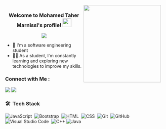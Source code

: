 
<img width="250" align="right" src="https://c.tenor.com/_DOBjnGspYAAAAAM/code-coding.gif">

<h3 align="center">
  Welcome to Mohamed Taher Marnissi's profile!
  <img src="https://media.giphy.com/media/hvRJCLFzcasrR4ia7z/giphy.gif" width="28">
</h3>

<!-- Typing SVG by DenverCoder1 - https://github.com/DenverCoder1/readme-typing-svg -->
<p align="center">
  <a href="https://github.com/DenverCoder1/readme-typing-svg"><img src="https://readme-typing-svg.herokuapp.com/?lines=A%20Software%20Engineering %20Student;Always%20learning%20new%20things&font=Fira%20Code&center=true&width=440&height=45&color=f75c7e&vCenter=true&size=22"></a>
</p> 

- 🏢 I'm a software engineering student 
- 👨‍💻 As a student, I'm constantly learning and exploring new technologies to improve my skills.

### Connect with Me :

<a href="https://www.linkedin.com/in/marnissi-mohamed-taher" target="_blank"><img src="https://img.shields.io/badge/-Mohamed%20Taher%20Marnissi-0077B5?style=for-the-badge&logo=Linkedin&logoColor=white"/></a>
<a href="https://t.me/Medt1" target="_blank"><img src="https://img.shields.io/badge/-Mohamed%20Taher%20Marnissi-0077B5?style=for-the-badge&logo=Telegram&logoColor=white"/></a>
### 🛠 &nbsp;Tech Stack
![JavaScript](https://img.shields.io/badge/-JavaScript-05122A?style=flat&logo=javascript)&nbsp;
![Bootstrap](https://img.shields.io/badge/-Bootstrap-05122A?style=flat&logo=bootstrap&logoColor=563D7C)&nbsp;
![HTML](https://img.shields.io/badge/-HTML-05122A?style=flat&logo=HTML5)&nbsp;
![CSS](https://img.shields.io/badge/-CSS-05122A?style=flat&logo=CSS3&logoColor=1572B6)&nbsp;
![Git](https://img.shields.io/badge/-Git-05122A?style=flat&logo=git)&nbsp;
![GitHub](https://img.shields.io/badge/-GitHub-05122A?style=flat&logo=github)&nbsp;
![Visual Studio Code](https://img.shields.io/badge/-Visual%20Studio%20Code-05122A?style=flat&logo=visual-studio-code&logoColor=007ACC)&nbsp;
![C++](https://img.shields.io/badge/-C++-05122A?style=flat&logo=c%2B%2B)
![Java](https://img.shields.io/badge/-Java%20-05122A?style=flat&logo=c++)&nbsp;

